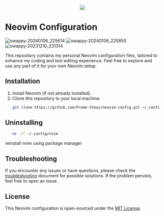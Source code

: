 <p align="center">
    <img src="https://github.com/Prome-theus/lazynvim-config/assets/80052733/927c4530-8e8b-48ab-9796-b8fd57866259">
</p>

# Neovim Configuration


![swappy-20240106_225614](https://github.com/Prome-theus/lazynvim-config/assets/80052733/88b0ef47-3e1e-439e-baf4-a3c213dd31ee)
![swappy-20240106_225850](https://github.com/Prome-theus/lazynvim-config/assets/80052733/f4ce67c8-151f-4124-a090-0093871db968)
![swappy-20231210_231314](https://github.com/Prome-theus/lazynvim-config/assets/80052733/fc3f716c-3140-44ea-9d91-754ff95e6395)


This repository contains my personal Neovim configuration files, tailored to enhance my coding and text editing experience. Feel free to explore and use any part of it for your own Neovim setup.

## Installation

1. Install Neovim (if not already installed).
2. Clone this repository to your local machine:
   ```bash
   git clone https://github.com/Prome-theus/neovim-config.git ~/.config/nvim 
   ```
   
## Uninstalling 

```bash
   rm -rf ~/.config/nvim
```
reinstall nvim using package manager

## Troubleshooting

If you encounter any issues or have questions, please check the [troubleshooting](./TROUBLESHOOTING.md) document for possible solutions. If the problem persists, feel free to open an issue.

## License

This Neovim configuration is open-sourced under the [MIT License](./LICENSE).

